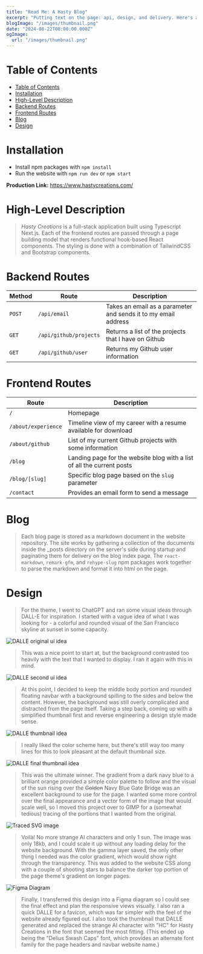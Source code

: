 ```yaml
---
title: "Read Me: A Hasty Blog"
excerpt: "Putting text on the page: api, design, and delivery. Here's a few considerations I took when developing this blog."
blogImage: "/images/thumbnail.png"
date: "2024-08-22T08:00:00.000Z"
ogImage:
  url: "/images/thumbnail.png"
---
```


#  Table of Contents
- [Table of Contents](#table-of-contents)
- [Installation](#installation)
- [High-Level Description](#high-level-description)
- [Backend Routes](#backend-routes)
- [Frontend Routes](#frontend-routes)
- [Blog](#blog)
- [Design](#design)

#  Installation
- Install npm packages with `npm install`
- Run the website with `npm run dev` or `npm start`

**Production Link:** https://www.hastycreations.com/

#  High-Level Description
>  _Hasty Creations_ is a full-stack application built using Typescript Next.js. Each of the frontend routes are passed through a page building model that renders functional hook-based React components. The styling is done with a combination of TailwindCSS and Bootstrap components.

#  Backend Routes
| Method | Route                  | Description                                                    |
| ------ | ---------------------- | -------------------------------------------------------------- |
| `POST` | `/api/email`           | Takes an email as a parameter and sends it to my email address |
| `GET`  | `/api/github/projects` | Returns a list of the projects that I have on Github           |
| `GET`  | `/api/github/user`     | Returns my Github user information                             |

#  Frontend Routes
| Route               | Description                                                            |
| ------------------- | ---------------------------------------------------------------------- |
| `/`                 | Homepage                                                               |
| `/about/experience` | Timeline view of my career with a resume available for download        |
| `/about/github`     | List of my current Github projects with some information               |
| `/blog`             | Landing page for the website blog with a list of all the current posts |
| `/blog/[slug]`      | Specific blog page based on the `slug` parameter                        |
| `/contact`          | Provides an email form to send a message                               |

#  Blog
> Each blog page is stored as a markdown document in the website repository. The site works by gathering a collection of the documents inside the _posts directory on the server's side during startup and paginating them for delivery on the blog index page. The `react-markdown`, `remark-gfm`, and `rehype-slug` npm packages work together to parse the markdown and format it into html on the page.

#  Design
> For the theme, I went to ChatGPT and ran some visual ideas through DALL-E for inspiration. I started with a vague idea of what I was looking for - a colorful and rounded visual of the San Francisco skyline at sunset in some capacity.

![DALLE original ui idea](/images/blog/blog-read-me/website-ui-2-dalle.png)

> This was a nice point to start at, but the background contrasted too heavily with the text that I wanted to display. I ran it again with this in mind.

![DALLE second ui idea](/images/blog/blog-read-me/website-ui-dalle.png)

> At this point, I decided to keep the middle body portion and rounded floating navbar with a background spilling to the sides and below the content. However, the background was still overly complicated and distracted from the page itself. Taking a step back, coming up with a simplified thumbnail first and reverse engineering a design style made sense.

![DALLE thumbnail idea](/images/blog/blog-read-me/thumbnail-dalle.png)

> I really liked the color scheme here, but there's still way too many lines for this to look pleasant at the default thumbnail size.

![DALLE final thumbnail idea](/images/blog/blog-read-me/thumbnail-2-dalle.png)

> This was the ultimate winner. The gradient from a dark navy blue to a brilliant orange provided a simple color palette to follow and the visual of the sun rising over the ~~Golden~~ Navy Blue Gate Bridge was an excellent background to use for the page. I wanted some more control over the final appearance and a vector form of the image that would scale well, so I moved this project over to GIMP for a (somewhat tedious) tracing of the portions that I wanted from the original.

![Traced SVG image](/images/blog/blog-read-me/svg-trace.png)

> Voilà! No more strange AI characters and only 1 sun. The image was only 18kb, and I could scale it up without any loading delay for the website background. With the gamma layer saved, the only other thing I needed was the color gradient, which would show right through the transparency. This was added to the website CSS along with a couple of shooting stars to balance the darker top portion of the page theme's gradient on longer pages.

![Figma Diagram](/images/blog/blog-read-me/figma-design.png)
> Finally, I transferred this design into a Figma diagram so I could see the final effect and plan the responsive views visually. I also ran a quick DALLE for a favicon, which was far simpler with the feel of the website already figured out. I also took the thumbnail that DALLE generated and replaced the strange AI character with "HC" for Hasty Creations in the font that seemed the most fitting. (This ended up being the "Delius Swash Caps" font, which provides an alternate font family for the page headers and navbar website name.)
